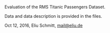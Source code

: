 Evaluation of the RMS Titanic Passengers Dataset.

Data and data description is provided in the files.

Oct 12, 2016, Eliu Schmitt, mail@eliu.de
